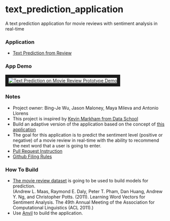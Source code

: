 # text_prediction_application
A text prediction application for movie reviews with sentiment analysis in real-time

### Application
* [Text Prediction from Review](https://pdht24snt663m2h7.anvil.app/OT4EUOR5JVBBGOHFV533U2KM)

### App Demo
<a href="https://www.youtube.com/watch?v=klcGPYj_jQk" target="_blank"><img src="http://img.youtube.com/vi/klcGPYj_jQk/0.jpg" alt="Text Prediction on Movie Review Prototype Demo" border="10" /></a>

### Notes
* Project owner: Bing-Je Wu, Jason Maloney, Maya Mileva and Antonio Llorens
* This project is inspired by [Kevin Markham from Data School](https://www.dataschool.io/about/)
* Build an adaptive version of the application based on the concept of [this application](https://justmarkham.shinyapps.io/textprediction/)
* The goal for this application is to predict the sentiment level (positive or negative) of a movie review in real-time with the ability to recommend the next word that a user is going to enter.
* [Pull Request Instruction](pull_request_instruction.md)
* [Github Filing Rules](github_filing_rules.md)

### How To Build
* [The movie review dataset](https://ai.stanford.edu/~amaas/data/sentiment/) is going to be used to build models for prediction.   
(Andrew L. Maas, Raymond E. Daly, Peter T. Pham, Dan Huang, Andrew Y. Ng, and Christopher Potts. (2011). Learning Word Vectors for Sentiment Analysis. The 49th Annual Meeting of the Association for Computational Linguistics (ACL 2011).)
* Use [Anvil](https://anvil.works/) to build the application.
